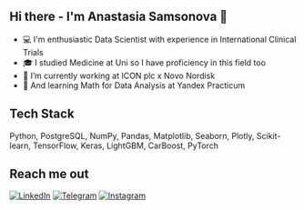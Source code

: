 ## Hi there - I'm Anastasia Samsonova 👋

- 💻 I'm enthusiastic Data Scientist with experience in International Clinical Trials
- 🎓 I studied Medicine at Uni so I have proficiency in this field too 
- 🔭 I’m currently working at ICON plc x Novo Nordisk
- 🌱 And learning Math for Data Analysis at Yandex Practicum

## Tech Stack

Python, PostgreSQL, NumPy, Pandas, Matplotlib, Seaborn, Plotly, Scikit-learn, TensorFlow, Keras, LightGBM, CarBoost, PyTorch

## Reach me out

[![LinkedIn](https://img.icons8.com/?size=100&id=XJotpm3EaZXV&format=png&color=000000)](https://www.linkedin.com/in/anastasia-samsonova-404740216/)
[![Telegram](https://img.icons8.com/?size=100&id=103888&format=png&color=000000)](https://t.me/ana67s)
[![Instagram](https://img.icons8.com/?size=100&id=32320&format=png&color=000000)](https://www.instagram.com/anastasia.sam_?igsh=eWp3bnNydHNnamxv&utm_source=qr)
